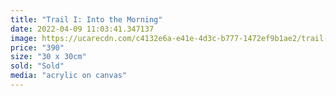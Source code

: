 ```yaml
---
title: "Trail I: Into the Morning"
date: 2022-04-09 11:03:41.347137
image: https://ucarecdn.com/c4132e6a-e41e-4d3c-b777-1472ef9b1ae2/trail-i-into-the-morning.jpg
price: "390"
size: "30 x 30cm"
sold: "Sold"
media: "acrylic on canvas"
---
```


